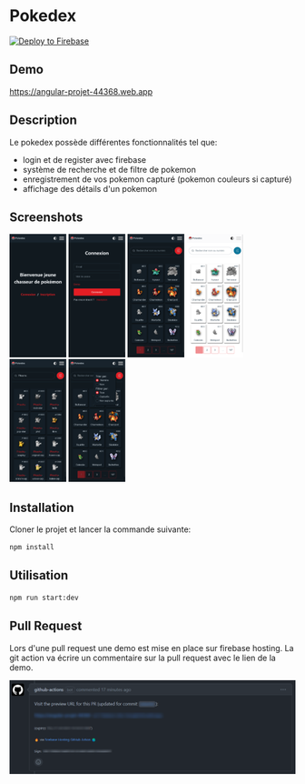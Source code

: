 # Pokedex
[![Deploy to Firebase](https://github.com/MatthieuFlaceliere/Pokedex/actions/workflows/firebase-hosting-merge.yml/badge.svg)](https://github.com/MatthieuFlaceliere/Pokedex/actions/workflows/firebase-hosting-merge.yml)

## Demo

https://angular-projet-44368.web.app

## Description

Le pokedex possède différentes fonctionnalités tel que: 
- login et de register avec firebase
- système de recherche et de filtre de pokemon
- enregistrement de vos pokemon capturé (pokemon couleurs si capturé)
- affichage des détails d'un pokemon

## Screenshots

<p float="center">
  <img src="./ressources/img2.png" width="100" alt="img2" />
  <img src="./ressources/img1.png" width="100" alt="img1" />
  <img src="./ressources/img6.png" width="100" alt="img6" />
  <img src="./ressources/img4.png" width="100" alt="img4" />
  <img src="./ressources/img5.png" width="100" alt="img5" />
  <img src="./ressources/img3.png" width="100" alt="img3" />
</p>

## Installation

Cloner le projet et lancer la commande suivante:

```bash
npm install
```

## Utilisation

```bash
npm run start:dev
```

## Pull Request

Lors d'une pull request une demo est mise en place sur firebase hosting. La git action va écrire un commentaire sur la pull request avec le lien de la demo.

![image](./ressources/img7.png)

